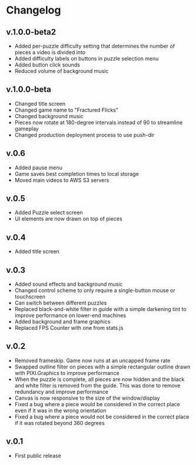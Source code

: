 # Changelog

## v.1.0.0-beta2

- Added per-puzzle difficulty setting that determines the number of pieces a video is divided into
- Added difficulty labels on buttons in puzzle selection menu
- Added button click sounds
- Reduced volume of background music

## v.1.0.0-beta

- Changed title screen
- Changed game name to "Fractured Flicks"
- Changed background music
- Pieces now rotate at 180-degree intervals instead of 90 to streamline gameplay
- Changed production deployment process to use push-dir

## v.0.6

- Added pause menu
- Game saves best completion times to local storage
- Moved main videos to AWS S3 servers

## v.0.5

- Added Puzzle select screen
- UI elements are now drawn on top of pieces

## v.0.4

- Added title screen

## v.0.3

- Added sound effects and background music
- Changed control scheme to only require a single-button mouse or touchscreen
- Can switch between different puzzles
- Replaced black-and-white filter in guide with a simple darkening tint to improve performance on lower-end machines
- Added background and frame graphics
- Replaced FPS Counter with one from stats.js

## v.0.2

- Removed frameskip. Game now runs at an uncapped frame rate
- Swapped outline filter on pieces with a simple rectangular outline drawn with PIXI.Graphics to improve performance
- When the puzzle is complete, all pieces are now hidden and the black and white filter is removed from the guide. This
was done to remove redundancy and improve performance
- Canvas is now responsive to the size of the window/display
- Fixed a bug where a piece would be considered in the correct place even if it was in the wrong orientation
- Fixed a bug where a piece would not be considered in the correct place if it was rotated beyond 360 degrees

## v.0.1

- First public release
